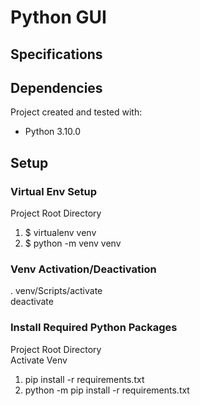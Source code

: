# Python GUI

## Specifications  


  
## Dependencies  

Project created and tested with:  

- Python 3.10.0  

  
## Setup  
  
### Virtual Env Setup

Project Root Directory  

1. $ virtualenv venv  
2. $ python -m venv venv  
  
### Venv Activation/Deactivation  

. venv/Scripts/activate  
deactivate  
  
### Install Required Python Packages  

Project Root Directory  
Activate Venv  

1. pip install -r requirements.txt  
2. python -m pip install -r requirements.txt  
  